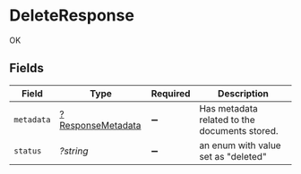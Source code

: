 # DeleteResponse

OK


## Fields

| Field                                                        | Type                                                         | Required                                                     | Description                                                  |
| ------------------------------------------------------------ | ------------------------------------------------------------ | ------------------------------------------------------------ | ------------------------------------------------------------ |
| `metadata`                                                   | [?ResponseMetadata](../../models/shared/ResponseMetadata.md) | :heavy_minus_sign:                                           | Has metadata related to the documents stored.                |
| `status`                                                     | *?string*                                                    | :heavy_minus_sign:                                           | an enum with value set as "deleted"                          |